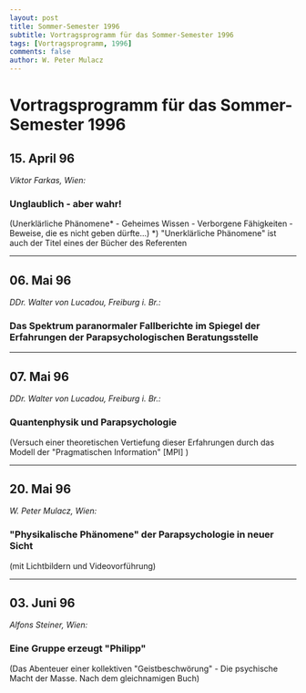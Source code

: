```yaml
---
layout: post
title: Sommer-Semester 1996
subtitle: Vortragsprogramm für das Sommer-Semester 1996
tags: [Vortragsprogramm, 1996]
comments: false
author: W. Peter Mulacz
---
```


# Vortragsprogramm für das Sommer-Semester 1996

## 15. April 96 
_Viktor Farkas, Wien:_
### Unglaublich - aber wahr!
(Unerklärliche Phänomene* - Geheimes Wissen -   Verborgene Fähigkeiten - Beweise, die es nicht geben dürfte...)
*) "Unerklärliche Phänomene" ist auch der Titel eines der Bücher des Referenten
___

## 06. Mai 96 
_DDr. Walter von Lucadou, Freiburg i. Br.:_
### Das Spektrum paranormaler Fallberichte im Spiegel der Erfahrungen der Parapsychologischen Beratungsstelle
___

## 07. Mai 96 
_DDr. Walter von Lucadou, Freiburg i. Br.:_
### Quantenphysik und Parapsychologie
(Versuch einer theoretischen Vertiefung dieser Erfahrungen durch das Modell der "Pragmatischen Information" [MPI] )
___

## 20. Mai 96
_W. Peter Mulacz, Wien:_
### "Physikalische Phänomene" der Parapsychologie in neuer Sicht
(mit Lichtbildern und Videovorführung)
___

## 03. Juni 96
_Alfons Steiner, Wien:_
### Eine Gruppe erzeugt "Philipp"
(Das Abenteuer einer kollektiven "Geistbeschwörung" - Die psychische Macht der Masse. Nach dem gleichnamigen Buch)

          